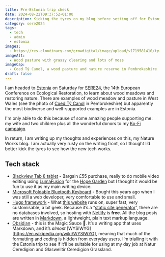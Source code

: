 ```yaml
---
title: Pre-Estonia trip check
date: 2024-08-22T09:37:52+01:00
description: Kicking the tyres on my blog before setting off for Estonia
category: sere2024
tags:
  - tech
  - admin
  - estonia
images:
  - https://res.cloudinary.com/growdigital/image/upload/v1719581410/ty-canol-wood-pasture-past-bracken.jpg
imageAlt:
  - Wood pasture with grassy clearing and lots of moss
imageCap:
  - Coed Tŷ Canol, a wood pasture and nature reserve in Pembrokeshire
draft: false
---
```

I am headed to [Estonia](https://en.wikipedia.org/wiki/Estonia) on Saturday for [SERE24](https://sere2024.org/), the 14th European Conference on Ecological Restoration, to learn about wood meadows and restoring nature. There are examples of wood meadow and pasture in West Wales (see the photo of [Coed Tŷ Canol](https://naturalresourceswales.gov.uk/days-out/places-to-visit/south-west-wales/coed-ty-canol-nnr/?lang=en) in Pembrokeshire) but apparently the most biodiverse and well-supported examples are in Estonia.

I'm only able to do this because of some amazing people supporting me: my wife and two children plus all the wonderful donors to my [Ko-Fi campaign](https://ko-fi.com/natureworks). 

In return, I am writing up my thoughts and experiences on this, my Nature Works blog. I am actually very rusty on the writing front, so I thought I’d better kick the tyres to see how the new tech works.
## Tech stack
- [Blackview Tab 8 tablet](https://www.gsmarena.com/blackview_tab_8-11595.php) - Bargain £55 purchase, really to do mobile video editing using [LumaFusion](https://luma-touch.com/lumafusion-for-android/) for the [Hope Garden](https://hopegarden.uk/) but I thought it would be fun to use it as my main writing device. 
- [Microsoft Foldable Bluetooth Keyboard](https://www.microsoft.com/en-gb/d/microsoft-universal-foldable-keyboard/8vsl12nhnts2) - Bought this years ago when I was still a web developer, very comfortable to use and small.
- [Hugo framework](https://gohugo.io/) - What [this website](https://github.com/growdigital/natureworks.org.uk) runs on, super fast, very customisable, a bit geek. Because it’s a “[static site generator](https://en.wikipedia.org/wiki/Static_site_generator)”, there are no databases involved, so hosting with [Netlify](https://www.netlify.com/) is **free**. All the blog posts are written in [Markdown](https://en.wikipedia.org/wiki/Markdown), a lightweight, plain text markup language.
- [Obsidian](https://obsidian.md/) - this is the Magic Sauce 🦄. It’s a writing app that uses Markdown, and it’s *almost* [WYSIWYG][https://en.wikipedia.org/wiki/WYSIWYG], meaning that much of the formatting and coding is hidden from everyday users. I’m trialling it with the Estonia trip to see if it’ll be suitable for using at my day job at Natur Ceredigion and Glaswelltir Ceredigion Grassland.  
